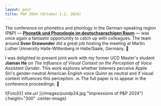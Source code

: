 ```yaml
---
layout: post
title: P&P 2024 (October 1-2, 2024)
---
```


The conference on phonetics and phonlogy in the German-speaking region (P&P) &mdash; <a href="https://sites.google.com/view/pundp2024/start" 
target="_blank" rel="noopener"><strong>Phonetik und Phonologie im deutschsprachigen Raum</strong></a> &mdash; was once again a fantastic
opportunity to catch up with colleagues. The team around <strong>Sven Grawunder</strong> did a great job hosting the meeting
at Martin Luther University Halle-Wittenberg in Halle/Saale, Germany. &#128588;

I was delighted to present joint work with my former UCD Master's student <strong>Jiaman He</strong> on <i>The Influence of Visual 
Context on the Perception of Voice Assistant Gender</i>. This work explores whether listeners perceive Apple Siri's gender-neutral 
American English voice <i>Quinn</i> as neutral and if visual context influences this perception. &#128284; The full paper is to appear in the
conference proceedings. &#128210;  

![Foto]({{ site.url }}/images/pundp24.jpg "Impressions of P&P 2024"){:height="300" .center-image}

